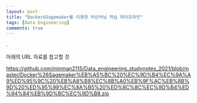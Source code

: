 ```yaml
---
layout: post
title: "Docker&Sagemaker를 이용한 머신러닝 학습 파이프라인"
tags: [Data Engineering]
comments: true
---
```


.

아래의 URL 자료를 참고할 것

https://github.com/minman2115/Data_engineering_studynotes_2021/blob/master/Docker%26Sagemaker%EB%A5%BC%20%EC%9D%B4%EC%9A%A9%ED%95%9C%20%EB%A8%B8%EC%8B%A0%EB%9F%AC%EB%8B%9D%20%ED%95%99%EC%8A%B5%20%ED%8C%8C%EC%9D%B4%ED%94%84%EB%9D%BC%EC%9D%B8.zip